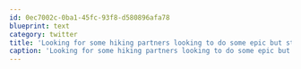 ```yaml
---
id: 0ec7002c-0ba1-45fc-93f8-d580896afa78
blueprint: text
category: twitter
title: 'Looking for some hiking partners looking to do some epic but strenuous  day hikes. Must like the outdoors, no whiners.'
caption: 'Looking for some hiking partners looking to do some epic but strenuous  day hikes. Must like the outdoors, no whiners.'
---
```

